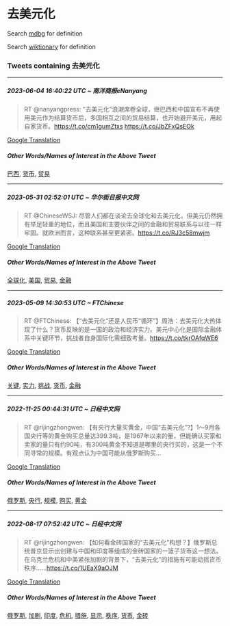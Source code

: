 # 去美元化

Search [mdbg](https://www.mdbg.net/chinese/dictionary?page=worddict&wdrst=0&wdqb=去美元化) for definition

Search [wiktionary](https://en.wiktionary.org/wiki/去美元化) for definition

### Tweets containing 去美元化

___
##### 2023-06-04 16:40:22 UTC ~ 南洋商报eNanyang
> RT @nanyangpress: “去美元化”浪潮席卷全球，继巴西和中国宣布不再使用美元作为结算货币后，多国相互之间的贸易结算，也开始避开美元，用起自家货币。https://t.co/cm1gumZtxs https://t.co/JbZFxQsEOk

[Google Translation](https://translate.google.com/?hi=en&tab=TT&sl=zh-CN&tl=en&op=translate&text=RT+%40nanyangpress%3A+%E2%80%9C%E5%8E%BB%E7%BE%8E%E5%85%83%E5%8C%96%E2%80%9D%E6%B5%AA%E6%BD%AE%E5%B8%AD%E5%8D%B7%E5%85%A8%E7%90%83%EF%BC%8C%E7%BB%A7%E5%B7%B4%E8%A5%BF%E5%92%8C%E4%B8%AD%E5%9B%BD%E5%AE%A3%E5%B8%83%E4%B8%8D%E5%86%8D%E4%BD%BF%E7%94%A8%E7%BE%8E%E5%85%83%E4%BD%9C%E4%B8%BA%E7%BB%93%E7%AE%97%E8%B4%A7%E5%B8%81%E5%90%8E%EF%BC%8C%E5%A4%9A%E5%9B%BD%E7%9B%B8%E4%BA%92%E4%B9%8B%E9%97%B4%E7%9A%84%E8%B4%B8%E6%98%93%E7%BB%93%E7%AE%97%EF%BC%8C%E4%B9%9F%E5%BC%80%E5%A7%8B%E9%81%BF%E5%BC%80%E7%BE%8E%E5%85%83%EF%BC%8C%E7%94%A8%E8%B5%B7%E8%87%AA%E5%AE%B6%E8%B4%A7%E5%B8%81%E3%80%82https%3A%2F%2Ft.co%2Fcm1gumZtxs+https%3A%2F%2Ft.co%2FJbZFxQsEOk)
##### Other Words/Names of Interest in the Above Tweet
[巴西](巴西.md), [货币](货币.md), [贸易](贸易.md)
___
##### 2023-05-31 02:52:01 UTC ~ 华尔街日报中文网
> RT @ChineseWSJ: 尽管人们都在谈论去全球化和去美元化，但美元仍然拥有举足轻重的地位，而且美国和主要伙伴之间的金融和贸易联系与以往一样牢固。就欧洲而言，这种联系甚至更紧密。https://t.co/RJ3c58mwjm

[Google Translation](https://translate.google.com/?hi=en&tab=TT&sl=zh-CN&tl=en&op=translate&text=RT+%40ChineseWSJ%3A+%E5%B0%BD%E7%AE%A1%E4%BA%BA%E4%BB%AC%E9%83%BD%E5%9C%A8%E8%B0%88%E8%AE%BA%E5%8E%BB%E5%85%A8%E7%90%83%E5%8C%96%E5%92%8C%E5%8E%BB%E7%BE%8E%E5%85%83%E5%8C%96%EF%BC%8C%E4%BD%86%E7%BE%8E%E5%85%83%E4%BB%8D%E7%84%B6%E6%8B%A5%E6%9C%89%E4%B8%BE%E8%B6%B3%E8%BD%BB%E9%87%8D%E7%9A%84%E5%9C%B0%E4%BD%8D%EF%BC%8C%E8%80%8C%E4%B8%94%E7%BE%8E%E5%9B%BD%E5%92%8C%E4%B8%BB%E8%A6%81%E4%BC%99%E4%BC%B4%E4%B9%8B%E9%97%B4%E7%9A%84%E9%87%91%E8%9E%8D%E5%92%8C%E8%B4%B8%E6%98%93%E8%81%94%E7%B3%BB%E4%B8%8E%E4%BB%A5%E5%BE%80%E4%B8%80%E6%A0%B7%E7%89%A2%E5%9B%BA%E3%80%82%E5%B0%B1%E6%AC%A7%E6%B4%B2%E8%80%8C%E8%A8%80%EF%BC%8C%E8%BF%99%E7%A7%8D%E8%81%94%E7%B3%BB%E7%94%9A%E8%87%B3%E6%9B%B4%E7%B4%A7%E5%AF%86%E3%80%82https%3A%2F%2Ft.co%2FRJ3c58mwjm)
##### Other Words/Names of Interest in the Above Tweet
[全球化](全球化.md), [美国](美国.md), [贸易](贸易.md), [金融](金融.md)
___
##### 2023-05-09 14:30:53 UTC ~ FTChinese
> RT @FTChinese: 【“去美元化”还是人民币“循环”】周浩：去美元化大热体现了什么？货币反映的是一国的政治和经济实力。美元中心化是国际金融体系中关键环节，挑战者自身国际化需细致考量。https://t.co/tkrOAfqWE6

[Google Translation](https://translate.google.com/?hi=en&tab=TT&sl=zh-CN&tl=en&op=translate&text=RT+%40FTChinese%3A+%E3%80%90%E2%80%9C%E5%8E%BB%E7%BE%8E%E5%85%83%E5%8C%96%E2%80%9D%E8%BF%98%E6%98%AF%E4%BA%BA%E6%B0%91%E5%B8%81%E2%80%9C%E5%BE%AA%E7%8E%AF%E2%80%9D%E3%80%91%E5%91%A8%E6%B5%A9%EF%BC%9A%E5%8E%BB%E7%BE%8E%E5%85%83%E5%8C%96%E5%A4%A7%E7%83%AD%E4%BD%93%E7%8E%B0%E4%BA%86%E4%BB%80%E4%B9%88%EF%BC%9F%E8%B4%A7%E5%B8%81%E5%8F%8D%E6%98%A0%E7%9A%84%E6%98%AF%E4%B8%80%E5%9B%BD%E7%9A%84%E6%94%BF%E6%B2%BB%E5%92%8C%E7%BB%8F%E6%B5%8E%E5%AE%9E%E5%8A%9B%E3%80%82%E7%BE%8E%E5%85%83%E4%B8%AD%E5%BF%83%E5%8C%96%E6%98%AF%E5%9B%BD%E9%99%85%E9%87%91%E8%9E%8D%E4%BD%93%E7%B3%BB%E4%B8%AD%E5%85%B3%E9%94%AE%E7%8E%AF%E8%8A%82%EF%BC%8C%E6%8C%91%E6%88%98%E8%80%85%E8%87%AA%E8%BA%AB%E5%9B%BD%E9%99%85%E5%8C%96%E9%9C%80%E7%BB%86%E8%87%B4%E8%80%83%E9%87%8F%E3%80%82https%3A%2F%2Ft.co%2FtkrOAfqWE6)
##### Other Words/Names of Interest in the Above Tweet
[关键](关键.md), [实力](实力.md), [挑战](挑战.md), [货币](货币.md), [金融](金融.md)
___
##### 2022-11-25 00:44:31 UTC ~ 日经中文网
> RT @rijingzhongwen: 【有央行大量买黄金，中国“去美元化”?】1～9月各国央行等的黄金购买总量达399.3吨，是1967年以来的量，但能确认买家和卖家的量只有约90吨，有300吨黄金不知道是哪里的央行买的，这是一个不同寻常的规模。有观点认为中国可能从俄罗斯购买…

[Google Translation](https://translate.google.com/?hi=en&tab=TT&sl=zh-CN&tl=en&op=translate&text=RT+%40rijingzhongwen%3A+%E3%80%90%E6%9C%89%E5%A4%AE%E8%A1%8C%E5%A4%A7%E9%87%8F%E4%B9%B0%E9%BB%84%E9%87%91%EF%BC%8C%E4%B8%AD%E5%9B%BD%E2%80%9C%E5%8E%BB%E7%BE%8E%E5%85%83%E5%8C%96%E2%80%9D%3F%E3%80%911%EF%BD%9E9%E6%9C%88%E5%90%84%E5%9B%BD%E5%A4%AE%E8%A1%8C%E7%AD%89%E7%9A%84%E9%BB%84%E9%87%91%E8%B4%AD%E4%B9%B0%E6%80%BB%E9%87%8F%E8%BE%BE399.3%E5%90%A8%EF%BC%8C%E6%98%AF1967%E5%B9%B4%E4%BB%A5%E6%9D%A5%E7%9A%84%E9%87%8F%EF%BC%8C%E4%BD%86%E8%83%BD%E7%A1%AE%E8%AE%A4%E4%B9%B0%E5%AE%B6%E5%92%8C%E5%8D%96%E5%AE%B6%E7%9A%84%E9%87%8F%E5%8F%AA%E6%9C%89%E7%BA%A690%E5%90%A8%EF%BC%8C%E6%9C%89300%E5%90%A8%E9%BB%84%E9%87%91%E4%B8%8D%E7%9F%A5%E9%81%93%E6%98%AF%E5%93%AA%E9%87%8C%E7%9A%84%E5%A4%AE%E8%A1%8C%E4%B9%B0%E7%9A%84%EF%BC%8C%E8%BF%99%E6%98%AF%E4%B8%80%E4%B8%AA%E4%B8%8D%E5%90%8C%E5%AF%BB%E5%B8%B8%E7%9A%84%E8%A7%84%E6%A8%A1%E3%80%82%E6%9C%89%E8%A7%82%E7%82%B9%E8%AE%A4%E4%B8%BA%E4%B8%AD%E5%9B%BD%E5%8F%AF%E8%83%BD%E4%BB%8E%E4%BF%84%E7%BD%97%E6%96%AF%E8%B4%AD%E4%B9%B0%E2%80%A6)
##### Other Words/Names of Interest in the Above Tweet
[俄罗斯](俄罗斯.md), [央行](央行.md), [规模](规模.md), [购买](购买.md), [黄金](黄金.md)
___
##### 2022-08-17 07:52:42 UTC ~ 日经中文网
> RT @rijingzhongwen: 【如何看金砖国家的“去美元化”构想？】俄罗斯总统普京显示出创建与中国和印度等组成的金砖国家的一篮子货币这一想法。在乌克兰危机和中美紧张加剧的背景下，“去美元化”的措施有可能动摇货币秩序……https://t.co/1UEaX9aOJM

[Google Translation](https://translate.google.com/?hi=en&tab=TT&sl=zh-CN&tl=en&op=translate&text=RT+%40rijingzhongwen%3A+%E3%80%90%E5%A6%82%E4%BD%95%E7%9C%8B%E9%87%91%E7%A0%96%E5%9B%BD%E5%AE%B6%E7%9A%84%E2%80%9C%E5%8E%BB%E7%BE%8E%E5%85%83%E5%8C%96%E2%80%9D%E6%9E%84%E6%83%B3%EF%BC%9F%E3%80%91%E4%BF%84%E7%BD%97%E6%96%AF%E6%80%BB%E7%BB%9F%E6%99%AE%E4%BA%AC%E6%98%BE%E7%A4%BA%E5%87%BA%E5%88%9B%E5%BB%BA%E4%B8%8E%E4%B8%AD%E5%9B%BD%E5%92%8C%E5%8D%B0%E5%BA%A6%E7%AD%89%E7%BB%84%E6%88%90%E7%9A%84%E9%87%91%E7%A0%96%E5%9B%BD%E5%AE%B6%E7%9A%84%E4%B8%80%E7%AF%AE%E5%AD%90%E8%B4%A7%E5%B8%81%E8%BF%99%E4%B8%80%E6%83%B3%E6%B3%95%E3%80%82%E5%9C%A8%E4%B9%8C%E5%85%8B%E5%85%B0%E5%8D%B1%E6%9C%BA%E5%92%8C%E4%B8%AD%E7%BE%8E%E7%B4%A7%E5%BC%A0%E5%8A%A0%E5%89%A7%E7%9A%84%E8%83%8C%E6%99%AF%E4%B8%8B%EF%BC%8C%E2%80%9C%E5%8E%BB%E7%BE%8E%E5%85%83%E5%8C%96%E2%80%9D%E7%9A%84%E6%8E%AA%E6%96%BD%E6%9C%89%E5%8F%AF%E8%83%BD%E5%8A%A8%E6%91%87%E8%B4%A7%E5%B8%81%E7%A7%A9%E5%BA%8F%E2%80%A6%E2%80%A6https%3A%2F%2Ft.co%2F1UEaX9aOJM)
##### Other Words/Names of Interest in the Above Tweet
[俄罗斯](俄罗斯.md), [加剧](加剧.md), [印度](印度.md), [危机](危机.md), [措施](措施.md), [显示](显示.md), [秩序](秩序.md), [货币](货币.md), [金砖](金砖.md)
